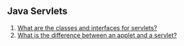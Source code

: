 Java Servlets
---

1. [What are the classes and interfaces for servlets?](#)
1. [What is the difference between an applet and a servlet?](#)
